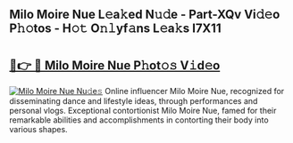 ## Milo Moire Nue L𝚎a𝚔ed N𝚞𝚍e - Part-XQv Vi𝚍𝚎o P𝚑𝚘tos - H𝚘𝚝 O𝚗𝚕yf𝚊ns L𝚎a𝚔s I7X11

# <h2><a href="http://kfehzt5.oniu.top/?m=Milo+Moire+Nue">🔗👉 🔴 Milo Moire Nue P𝚑ot𝚘𝚜 V𝚒d𝚎o</a></h2>

[![Milo Moire Nue Nu𝚍e𝚜](https://i.imgur.com/0qMVB7G.gif)](http://kfehzt5.oniu.top/?m=Milo+Moire+Nue)
Online influencer Milo Moire Nue, recognized for disseminating dance and lifestyle ideas, through performances and personal vlogs. Exceptional contortionist Milo Moire Nue, famed for their remarkable abilities and accomplishments in contorting their body into various shapes.  
